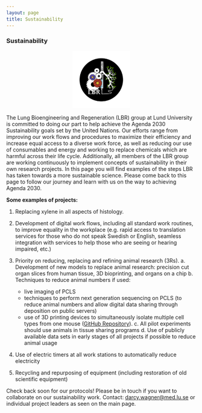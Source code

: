 ```yaml
---
layout: page
title: Sustainability
---
```


### Sustainability

<img src="assets/img/logo/SustainabilityLogoBlack_small.png" width="30%;" style="margin-left:35%;"> 


The Lung Bioengineering and Regeneration (LBR) group at Lund University is committed to doing our part to help achieve the Agenda 2030 Sustainability goals set by the United Nations. Our efforts range from improving our work flows and procedures to maximize their efficiency and increase equal access to a diverse work force, as well as reducing our use of consumables and energy and working to replace chemicals which are harmful across their life cycle. Additionally, all members of the LBR group are working continuously to implement concepts of sustainability in their own research projects. In this page you will find examples of the steps LBR has taken towards a more sustainable science. Please come back to this page to follow our journey and learn with us on the way to achieving Agenda 2030.


**Some examples of projects:**

1. Replacing xylene in all aspects of histology.
2. Development of digital work flows, including all standard work routines, to improve equality in the workplace (e.g. rapid access to translation services for those who do not speak Swedish or English, seamless integration with services to help those who are seeing or hearing impaired, etc.)
3. Priority on reducing, replacing and refining animal research (3Rs).
    a. Development of new models to replace animal research: precision cut organ slices from human tissue, 3D bioprinting, and organs on a chip
    b. Techniques to reduce animal numbers if used:
    - live imaging of PCLS
    - techniques to perform next generation sequencing on PCLS (to reduce animal numbers and allow digital data sharing through deposition on public servers)
    - use of 3D printing devices to simultaneously isolate multiple cell types from one mouse ([GitHub Repository](https://github.com/Lung-bioengineering-regeneration-lab/dual_cell_isolation)). 
    c. All pilot experiments should use animals in tissue sharing programs
    d. Use of publicly available data sets in early stages of all projects if possible to reduce animal usage

4. Use of electric timers at all work stations to automatically reduce electricity
5. Recycling and repurposing of equipment (including restoration of old scientific equipment)


Check back soon for our protocols! Please be in touch if you want to collaborate on our sustainability work. Contact: darcy.wagner@med.lu.se or individual project leaders as seen on the main page.

